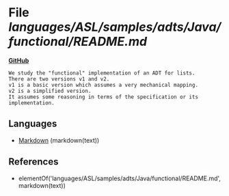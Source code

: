 # File _languages/ASL/samples/adts/Java/functional/README.md_
**[GitHub](https://github.com/softlang/yas/blob/master/languages/ASL/samples/adts/Java/functional/README.md)**
```
We study the "functional" implementation of an ADT for lists.
There are two versions v1 and v2.
v1 is a basic version which assumes a very mechanical mapping.
v2 is a simplified version.
It assumes some reasoning in terms of the specification or its implementation.
```

## Languages
* [Markdown](../languages/Markdown.md) (markdown(text))

## References
* elementOf('languages/ASL/samples/adts/Java/functional/README.md',markdown(text))
